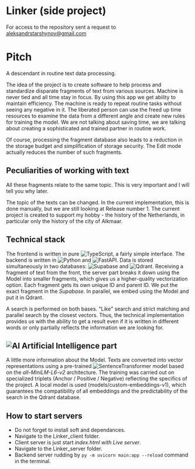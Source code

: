 # Linker (side project)
For access to the repository sent a request to aleksandrstarshynov@gmail.com


# Pitch
A descendant in routine text data processing.

The idea of the project is to create software to help process and standardize disparate fragments of text from various sources. Machine is never tied and all time stay in focus. By using this app we get ability to maintain efficiency. The machine is ready to repeat routine tasks without seeing any negative in it. The liberated person can use the freed up time resources to examine the data from a different angle and create new rules for training the model. We are not talking about saving time, we are talking about creating a sophisticated and trained partner in routine work.

Of course, processing the fragment database also leads to a reduction in the storage budget and simplification of storage security. The Edit mode actually reduces the number of such fragments.

## Peculiarities of working with text

All these fragments relate to the same topic. This is very important and I will tell you why later.

The topic of the texts can be changed. In the current implementation, this is done manually, but we are still looking at Release number 1. The current project is created to support my hobby - the history of the Netherlands, in particular only the history of the city of Alkmaar.

## Technical stack
The frontend is written in pure ![TypeScript](https://img.shields.io/badge/TypeScript-3178C6?style=for-the-badge&logo=typescript&logoColor=white), a fairly simple interface. The backend is written in ![Python](https://img.shields.io/badge/Python-3776AB?style=for-the-badge&logo=python&logoColor=white) and ![FastAPI](https://img.shields.io/badge/FastAPI-009688?style=for-the-badge&logo=fastapi&logoColor=white). Data is stored simultaneously in two databases: ![Supabase](https://img.shields.io/badge/Supabase-3ECF8E?style=for-the-badge&logo=supabase&logoColor=white) and ![Qdrant](https://img.shields.io/badge/Qdrant-FF6F00?style=for-the-badge). Receiving a fragment of text from the front, the server part breaks it down using the Model into smaller fragments, which gives us a higher-quality vectorization option. Each fragment gets its own unique ID and parent ID. We put the exact fragment in the *Supabase*. In parallel, we embed using the Model and put it in Qdrant.

A search is performed on both bases. "Like" search and strict matching and parallel search by the closest vectors.
Thus, the technical implementation provides us with the ability to get a result even if it is written in different words or only partially reflects the information we are looking for.

## ![AI](https://img.shields.io/badge/AI-4B0082?style=for-the-badge&logo=openai&logoColor=white) Artificial Intelligence part
A little more information about the Model. Texts are converted into vector representations using a pre-trained ![SentenceTransformer](https://img.shields.io/badge/SentenceTransformer-FF1493?style=for-the-badge) model based on the *all-MiniLM-L6-v2* architecture.
The training was carried out on specialized triplets (Anchor / Positive / Negative) reflecting the specifics of the project. A local model is used (models/custom-embeddings-v1), which guarantees the compatibility of all embeddings and the predictability of the search in the Qdrant database.


## How to start servers
- Do not forget to install soft and dependances.
- Navigate to the Linker_client folder.
- Client server is just start *index.html with Live server*.
- Navigate to the Linker_server folder.
- Backend server rudding by  ```py -m uvicorn main:app --reload``` command in the terminal.
